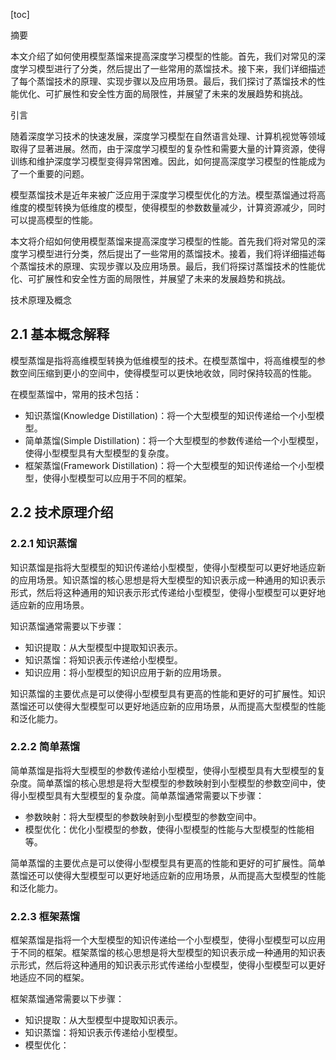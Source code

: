 
[toc]                    
                
                
摘要

本文介绍了如何使用模型蒸馏来提高深度学习模型的性能。首先，我们对常见的深度学习模型进行了分类，然后提出了一些常用的蒸馏技术。接下来，我们详细描述了每个蒸馏技术的原理、实现步骤以及应用场景。最后，我们探讨了蒸馏技术的性能优化、可扩展性和安全性方面的局限性，并展望了未来的发展趋势和挑战。

引言

随着深度学习技术的快速发展，深度学习模型在自然语言处理、计算机视觉等领域取得了显著进展。然而，由于深度学习模型的复杂性和需要大量的计算资源，使得训练和维护深度学习模型变得异常困难。因此，如何提高深度学习模型的性能成为了一个重要的问题。

模型蒸馏技术是近年来被广泛应用于深度学习模型优化的方法。模型蒸馏通过将高维度的模型转换为低维度的模型，使得模型的参数数量减少，计算资源减少，同时可以提高模型的性能。

本文将介绍如何使用模型蒸馏来提高深度学习模型的性能。首先我们将对常见的深度学习模型进行分类，然后提出了一些常用的蒸馏技术。接着，我们将详细描述每个蒸馏技术的原理、实现步骤以及应用场景。最后，我们将探讨蒸馏技术的性能优化、可扩展性和安全性方面的局限性，并展望了未来的发展趋势和挑战。

技术原理及概念

## 2.1 基本概念解释

模型蒸馏是指将高维模型转换为低维模型的技术。在模型蒸馏中，将高维模型的参数空间压缩到更小的空间中，使得模型可以更快地收敛，同时保持较高的性能。

在模型蒸馏中，常用的技术包括：

- 知识蒸馏(Knowledge Distillation)：将一个大型模型的知识传递给一个小型模型。
- 简单蒸馏(Simple Distillation)：将一个大型模型的参数传递给一个小型模型，使得小型模型具有大型模型的复杂度。
- 框架蒸馏(Framework Distillation)：将一个大型模型的知识传递给一个小型模型，使得小型模型可以应用于不同的框架。

## 2.2 技术原理介绍

### 2.2.1 知识蒸馏

知识蒸馏是指将大型模型的知识传递给小型模型，使得小型模型可以更好地适应新的应用场景。知识蒸馏的核心思想是将大型模型的知识表示成一种通用的知识表示形式，然后将这种通用的知识表示形式传递给小型模型，使得小型模型可以更好地适应新的应用场景。

知识蒸馏通常需要以下步骤：

- 知识提取：从大型模型中提取知识表示。
- 知识蒸馏：将知识表示传递给小型模型。
- 知识应用：将小型模型的知识应用于新的应用场景。

知识蒸馏的主要优点是可以使得小型模型具有更高的性能和更好的可扩展性。知识蒸馏还可以使得大型模型可以更好地适应新的应用场景，从而提高大型模型的性能和泛化能力。

### 2.2.2 简单蒸馏

简单蒸馏是指将大型模型的参数传递给小型模型，使得小型模型具有大型模型的复杂度。简单蒸馏的核心思想是将大型模型的参数映射到小型模型的参数空间中，使得小型模型具有大型模型的复杂度。简单蒸馏通常需要以下步骤：

- 参数映射：将大型模型的参数映射到小型模型的参数空间中。
- 模型优化：优化小型模型的参数，使得小型模型的性能与大型模型的性能相等。

简单蒸馏的主要优点是可以使得小型模型具有更高的性能和更好的可扩展性。简单蒸馏还可以使得大型模型可以更好地适应新的应用场景，从而提高大型模型的性能和泛化能力。

### 2.2.3 框架蒸馏

框架蒸馏是指将一个大型模型的知识传递给一个小型模型，使得小型模型可以应用于不同的框架。框架蒸馏的核心思想是将大型模型的知识表示成一种通用的知识表示形式，然后将这种通用的知识表示形式传递给小型模型，使得小型模型可以更好地适应不同的框架。

框架蒸馏通常需要以下步骤：

- 知识提取：从大型模型中提取知识表示。
- 知识蒸馏：将知识表示传递给小型模型。
- 模型优化：

